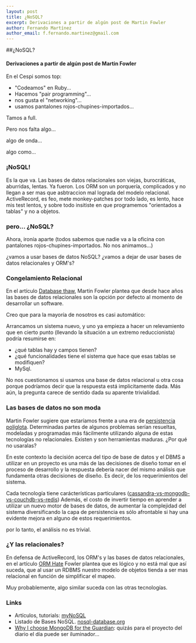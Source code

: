 ```yaml
---
layout: post
title: ¿NoSQL?
excerpt: Derivaciones a partir de algún post de Martin Fowler
author: Fernando Martínez
author_email: f.fernando.martinez@gmail.com
---
```

##¿NoSQL?
#### Derivaciones a partir de algún post de Martin Fowler

En el Cespi somos top: 

* "Codeamos" en Ruby... 
* Hacemos "pair programming"...
* nos gusta el "networking"...
* usamos pantalones rojos-chupines-importados...

Tamos a full.

Pero nos falta algo... 

algo de onda... 

algo como...

### ¡NoSQL! 

Es la que va. Las bases de datos relacionales son viejas, burocráticas,
aburridas, lentas. Ya fueron. Los ORM son un porquería, complicados y no
llegan a ser mas que asbtraccion mal lograda del modelo relacional.
ActiveRecord, es feo, mete monkey-patches por todo lado, es lento, hace mis
test lentos, y sobre todo insitiste en que programemos "orientados a tablas"
y no a objetos.

### pero... ¿NoSQL?

Ahora, ironía aparte (todos sabemos que nadie va a la oficina con pantalones
rojos-chupines-importados. No nos animamos...)

¿vamos a usar bases de datos NoSQL?
¿vamos a dejar de usar bases de datos relacionales y ORM's?

### Congelamiento Relacional

En el artículo [Database thaw](http://martinfowler.com/bliki/DatabaseThaw.html),
Martin Fowler plantea que desde hace años las bases de datos relacionales son
la opción por defecto al momento de desarrollar un software.

Creo que para la mayoría de nosotros es casi automático:

Arrancamos un sistema nuevo, y uno ya empieza a hacer un relevamiento que en
cierto punto (llevando la situación a un extremo reduccionista) podría resumirse
en:

* ¿qué tablas hay y campos tienen?
* ¿qué funcionalidades tiene el sistema que hace que esas tablas se modifiquen?
* MySql.

No nos cuestionamos si usamos una base de datos relacional u otra cosa porque
podríamos decir que la respuesta está implicitamente dada. Más aún, la
pregunta carece de sentido dada su aparente trivialidad.

### Las bases de datos no son moda

Martin Fowler sugiere que estaríamos frente a una era de [persistencia políglota](http://martinfowler.com/bliki/PolyglotPersistence.htm).
Determinadas partes de algunos problemas serían resueltas, modeladas y
programadas más fácilmente utilizando alguna de estas tecnologías no
relacionales. Existen y son herramientas maduras. ¿Por qué no usaralas?

En este contexto la decisión acerca del tipo de base de datos y el DBMS a
utilizar en un proyecto es una más de las decisiones de diseño tomar en el
proceso de desarrollo y la respuesta debería nacer del mismo análisis que
fundamenta otras decisiones de diseño. Es decir, de los requerimientos del
sistema. 

Cada tecnología tiene carácterísticas particulares ([cassandra-vs-mongodb-vs-couchdb-vs-redis](http://kkovacs.eu/cassandra-vs-mongodb-vs-couchdb-vs-redis))
Además, el costo de invertir tiempo en aprender a utilizar un nuevo motor de
bases de datos, de aumentar la complejidad del sistema diversificando la capa
de persistencia es sólo afrontable si hay una evidente mejora en alguno de
estos requerimientos. 

por lo tanto, el análisis no es trivial.

### ¿Y las relacionales?

En defensa de ActiveRecord, los ORM's y las bases de datos relacionales, en el
artículo [ORM Hate](http://martinfowler.com/bliki/OrmHate.html) Fowler plantea
que es lógico y no está mal que así suceda, que al usar un RDBMS nuestro
modelo de objetos tienda a ser mas relacional en función de simplificar el
mapeo.

Muy probablemente, algo similar suceda con las otras tecnologías.

### Links

* Artículos, tutorials: [myNoSQL ](http://nosql.mypopescu.com/kb/nosql-getting-started)
* Listado de Bases NoSQL. [nosql-database.org](http://nosql-database.org/)
* [Why I choose MongoDB for the Guardian](http://www.infoq.com/presentations/Why-I-Chose-MongoDB-for-Guardian): quizás para el proyecto del diario el día puede ser iluminador...

